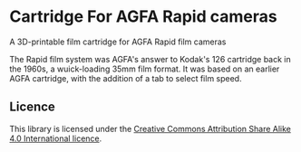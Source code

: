 # Cartridge For AGFA Rapid cameras
A 3D-printable film cartridge for AGFA Rapid film cameras

The Rapid film system was AGFA's answer to Kodak's 126 cartridge back in the 1960s, a wuick-loading 35mm film format. It was based on an earlier AGFA cartridge, with the addition of a tab to select film speed.


## Licence

This library is licensed under the [Creative Commons Attribution Share Alike 4.0 International licence](license.md).
